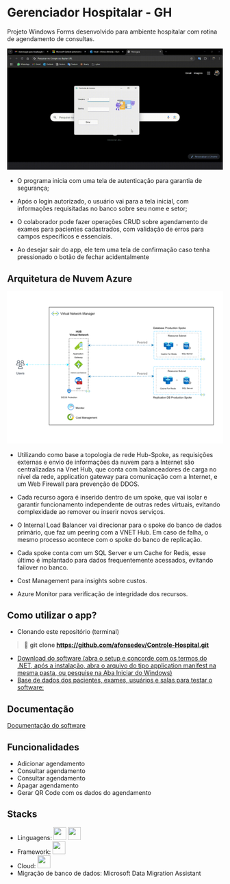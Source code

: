 
# Gerenciador Hospitalar - GH

Projeto Windows Forms desenvolvido para ambiente hospitalar com rotina de agendamento de consultas.

![Demonstração](Gravação-de-tela-1-_online-video-cutter.com_.gif)

- O programa inicia com uma tela de autenticação para garantia de segurança;

- Após o login autorizado, o usuário vai para a tela inicial, com informações requisitadas no banco sobre seu nome e setor;

- O colaborador pode fazer operações CRUD sobre agendamento de exames para pacientes cadastrados, com validação de erros para campos específicos e essenciais.

- Ao desejar sair do app, ele tem uma tela de confirmação caso tenha pressionado o botão de fechar acidentalmente

## Arquitetura de Nuvem Azure
<img src="Diagrama_Hospital_Atualizado.drawio.svg">

-  Utilizando como base a topologia de rede Hub-Spoke, as requisições externas e envio de informações da nuvem para a Internet são centralizadas na Vnet Hub, que conta com balanceadores de carga no nível da rede, application gateway para comunicação com a Internet, e um Web Firewall para prevenção de DDOS.

- Cada recurso agora é inserido dentro de um spoke, que vai isolar e garantir funcionamento independente de outras redes virtuais, evitando complexidade ao remover ou inserir novos serviços.

- O Internal Load Balancer vai direcionar para o spoke do banco de dados primário, que faz um peering com a VNET Hub. Em caso de falha, o mesmo processo acontece com o spoke do banco de replicação.

- Cada spoke conta com um SQL Server e um Cache for Redis, esse último é implantado para dados frequentemente acessados, evitando failover no banco.

- Cost Management para insights sobre custos.

- Azure Monitor para verificação de integridade dos recursos.




## Como utilizar o app?

 - Clonando este repositório (terminal)
  > 🌟 **git clone https://github.com/afonsedev/Controle-Hospital.git**  
 - [Download do software (abra o setup e concorde com os termos do .NET, após a instalação, abra o arquivo do tipo application manifest na mesma pasta, ou pesquise na Aba Iniciar do Windows)](https://drive.google.com/drive/folders/1Q_ZbrUUaiHhqkPqyaKPh_l3c5NbYzAXO?usp=sharing)
 - [Base de dados dos pacientes, exames,  usuários e salas para testar o software:](https://docs.google.com/spreadsheets/d/1LNnkhQDvv5cafETPO4hO5ZzHu7yJCiW1X9N8TcZkUb4/edit?usp=sharing)


## Documentação

[Documentação do software](https://docs.google.com/document/d/1sPnjcye6g805wpANJ3SLGQxcJtGvD8yqkzFWcDtZIdY/edit?tab=t.0)


## Funcionalidades

- Adicionar agendamento
- Consultar agendamento
- Consultar agendamento
- Apagar agendamento
- Gerar QR Code com os dados do agendamento


## Stacks
- Linguagens: <img src="https://cdn.jsdelivr.net/gh/devicons/devicon@latest/icons/csharp/csharp-original.svg" width="30" height="30"/> <img src="https://cdn.jsdelivr.net/gh/devicons/devicon@latest/icons/azuresqldatabase/azuresqldatabase-original.svg" width="30" height="30"/> 
- Framework:  <img loading="lazy" src="https://dotnet.microsoft.com/blob-assets/images/dotnet-icons/square.png" width="30" height="30"/>
- Cloud: <img src="https://cdn.jsdelivr.net/gh/devicons/devicon@latest/icons/azure/azure-original.svg" width="30" height="30"/>
- Migração de banco de dados: Microsoft Data Migration Assistant
